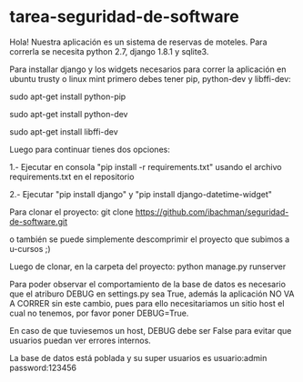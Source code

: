 # tarea-seguridad-de-software
Hola! Nuestra aplicación es un sistema de reservas de moteles. Para correrla se necesita python 2.7, django 1.8.1 y sqlite3.

Para installar django y los widgets necesarios para correr la aplicación en ubuntu trusty o linux mint primero debes tener pip, python-dev y libffi-dev:

sudo apt-get install python-pip

sudo apt-get install python-dev

sudo apt-get install libffi-dev

Luego para continuar tienes dos opciones:

1.- Ejecutar en consola "pip install -r requirements.txt" usando el archivo requirements.txt en el repositorio

2.- Ejecutar "pip install django" y "pip install django-datetime-widget"

Para clonar el proyecto:
git clone https://github.com/ibachman/seguridad-de-software.git

o también se puede simplemente descomprimir el proyecto que subimos a u-cursos ;)

Luego de clonar, en la carpeta del proyecto:
python manage.py runserver

Para poder observar el comportamiento de la base de datos es necesario que el atriburo DEBUG en settings.py sea True, además la aplicación NO VA A CORRER sin este cambio, pues para ello necesitariamos un sitio host el cual no tenemos, por favor poner DEBUG=True.

En caso de que tuviesemos un host, DEBUG debe ser False para evitar que usuarios puedan ver errores internos.

La base de datos está poblada y su super usuarios es
usuario:admin
password:123456
